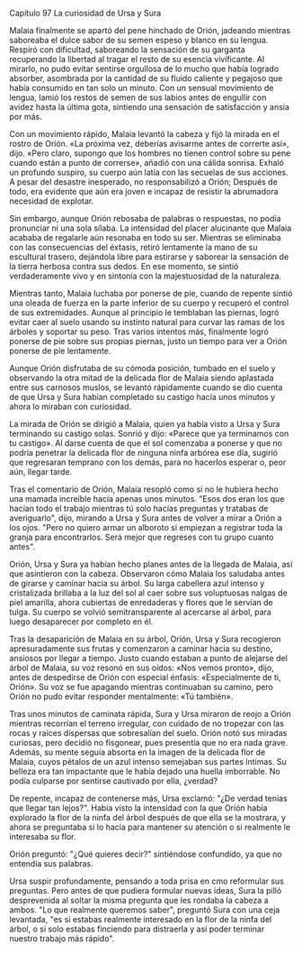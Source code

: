 
Capítulo 97 La curiosidad de Ursa y Sura

Malaia finalmente se apartó del pene hinchado de Orión, jadeando mientras saboreaba el dulce sabor de su semen espeso y blanco en su lengua. Respiró con dificultad, saboreando la sensación de su garganta recuperando la libertad al tragar el resto de su esencia vivificante. Al mirarlo, no pudo evitar sentirse orgullosa de lo mucho que había logrado absorber, asombrada por la cantidad de su fluido caliente y pegajoso que había consumido en tan solo un minuto. Con un sensual movimiento de lengua, lamió los restos de semen de sus labios antes de engullir con avidez hasta la última gota, sintiendo una sensación de satisfacción y ansia por más.

Con un movimiento rápido, Malaia levantó la cabeza y fijó la mirada en el rostro de Orión. «La próxima vez, deberías avisarme antes de correrte así», dijo. «Pero claro, supongo que los hombres no tienen control sobre su pene cuando están a punto de correrse», añadió con una cálida sonrisa. Exhaló un profundo suspiro, su cuerpo aún latía con las secuelas de sus acciones. A pesar del desastre inesperado, no responsabilizó a Orión; Después de todo, era evidente que aún era joven e incapaz de resistir la abrumadora necesidad de explotar.

Sin embargo, aunque Orión rebosaba de palabras o respuestas, no podía pronunciar ni una sola sílaba. La intensidad del placer alucinante que Malaia acababa de regalarle aún resonaba en todo su ser. Mientras se eliminaba con las consecuencias del éxtasis, retiró lentamente la mano de su escultural trasero, dejándola libre para estirarse y saborear la sensación de la tierra herbosa contra sus dedos. En ese momento, se sintió verdaderamente vivo y en sintonía con la majestuosidad de la naturaleza.

Mientras tanto, Malaia luchaba por ponerse de pie, cuando de repente sintió una oleada de fuerza en la parte inferior de su cuerpo y recuperó el control de sus extremidades. Aunque al principio le temblaban las piernas, logró evitar caer al suelo usando su instinto natural para curvar las ramas de los árboles y soportar su peso. Tras varios intentos más, finalmente logró ponerse de pie sobre sus propias piernas, justo un tiempo para ver a Orión ponerse de pie lentamente.

Aunque Orión disfrutaba de su cómoda posición, tumbado en el suelo y observando la otra mitad de la delicada flor de Malaia siendo aplastada entre sus carnosos muslos, se levantó rápidamente cuando se dio cuenta de que Ursa y Sura habían completado su castigo hacía unos minutos y ahora lo miraban con curiosidad.

La mirada de Orión se dirigió a Malaia, quien ya había visto a Ursa y Sura terminando su castigo solas. Sonrió y dijo: «Parece que ya terminamos con tu castigo». Al darse cuenta de que el sol comenzaba a ponerse y que no podría penetrar la delicada flor de ninguna ninfa arbórea ese día, sugirió que regresaran temprano con los demás, para no hacerlos esperar o, peor aún, llegar tarde.

Tras el comentario de Orión, Malaia resopló como si no le hubiera hecho una mamada increíble hacía apenas unos minutos. "Esos dos eran los que hacían todo el trabajo mientras tú solo hacías preguntas y tratabas de averiguarlo", dijo, mirando a Ursa y Sura antes de volver a mirar a Orión a los ojos. "Pero no quiero armar un alboroto si empiezan a registrar toda la granja para encontrarlos. Será mejor que regreses con tu grupo cuanto antes".

Orión, Ursa y Sura ya habían hecho planes antes de la llegada de Malaia, así que asintieron con la cabeza. Observaron cómo Malaia los saludaba antes de girarse y caminar hacia su árbol. Su larga cabellera azul intenso y cristalizada brillaba a la luz del sol al caer sobre sus voluptuosas nalgas de piel amarilla, ahora cubiertas de enredaderas y flores que le servían de tulga. Su cuerpo se volvió semitransparente al acercarse al árbol, para luego desaparecer por completo en él.

Tras la desaparición de Malaia en su árbol, Orión, Ursa y Sura recogieron apresuradamente sus frutas y comenzaron a caminar hacia su destino, ansiosos por llegar a tiempo. Justo cuando estaban a punto de alejarse del árbol de Malaia, su voz resonó en sus oídos: «Nos vemos pronto», dijo, antes de despedirse de Orión con especial énfasis: «Especialmente de ti, Orión». Su voz se fue apagando mientras continuaban su camino, pero Orión no pudo evitar responder mentalmente: «Tú también».

Tras unos minutos de caminata rápida, Sura y Ursa miraron de reojo a Orión mientras recorrían el terreno irregular, con cuidado de no tropezar con las rocas y raíces dispersas que sobresalían del suelo. Orión notó sus miradas curiosas, pero decidió no fisgonear, pues presentía que no era nada grave. Además, su mente seguía absorta en la imagen de la delicada flor de Malaia, cuyos pétalos de un azul intenso semejaban sus partes íntimas. Su belleza era tan impactante que le había dejado una huella imborrable. No podía culparse por sentirse cautivado por ella, ¿verdad?

De repente, incapaz de contenerse más, Ursa exclamó: "¿De verdad tenías que llegar tan lejos?". Había visto la intensidad con la que Orión había explorado la flor de la ninfa del árbol después de que ella se la mostrara, y ahora se preguntaba si lo hacía para mantener su atención o si realmente le interesaba su flor.

Orión preguntó: "¿Qué quieres decir?" sintiéndose confundido, ya que no entendía sus palabras.

Ursa suspir profundamente, pensando a toda prisa en cmo reformular sus preguntas. Pero antes de que pudiera formular nuevas ideas, Sura la pilló desprevenida al soltar la misma pregunta que les rondaba la cabeza a ambos. "Lo que realmente queremos saber", preguntó Sura con una ceja levantada, "es si estabas realmente interesado en la flor de la ninfa del árbol, o si solo estabas finciendo para distraerla y así poder terminar nuestro trabajo más rápido".